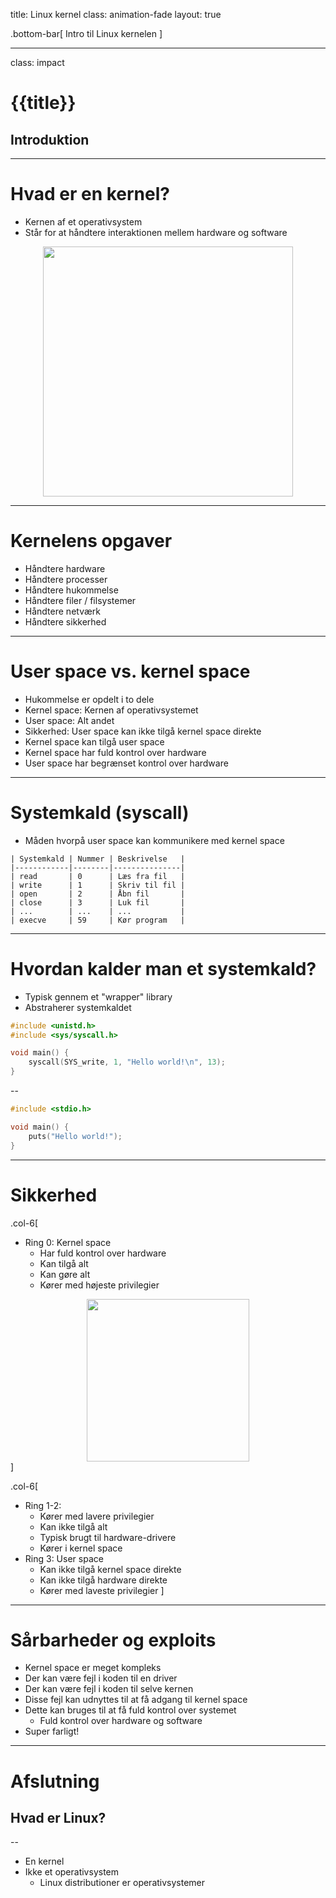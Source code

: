 title: Linux kernel
class: animation-fade
layout: true

.bottom-bar[
  Intro til Linux kernelen
]

---

class: impact

# {{title}}

## Introduktion

---

# Hvad er en kernel?

- Kernen af et operativsystem
- Står for at håndtere interaktionen mellem hardware og software

<center>
  <img src="https://upload.wikimedia.org/wikipedia/commons/thumb/8/8f/Kernel_Layout.svg/2560px-Kernel_Layout.svg.png" height="400">
</center>

---

# Kernelens opgaver

- Håndtere hardware
- Håndtere processer
- Håndtere hukommelse
- Håndtere filer / filsystemer
- Håndtere netværk
- Håndtere sikkerhed

---

# User space vs. kernel space

- Hukommelse er opdelt i to dele
- Kernel space: Kernen af operativsystemet
- User space: Alt andet
- Sikkerhed: User space kan ikke tilgå kernel space direkte
- Kernel space kan tilgå user space
- Kernel space har fuld kontrol over hardware
- User space har begrænset kontrol over hardware

---

# Systemkald (syscall)

- Måden hvorpå user space kan kommunikere med kernel space

```
| Systemkald | Nummer | Beskrivelse   |
|------------|--------|---------------|
| read       | 0      | Læs fra fil   |
| write      | 1      | Skriv til fil |
| open       | 2      | Åbn fil       |
| close      | 3      | Luk fil       |
| ...        | ...    | ...           |
| execve     | 59     | Kør program   |
```

---

# Hvordan kalder man et systemkald?

- Typisk gennem et "wrapper" library
- Abstraherer systemkaldet

```c
#include <unistd.h>
#include <sys/syscall.h>

void main() {
    syscall(SYS_write, 1, "Hello world!\n", 13);
}
```

--

```c
#include <stdio.h>

void main() {
    puts("Hello world!");
}
```

---

# Sikkerhed

.col-6[

- Ring 0: Kernel space
  - Har fuld kontrol over hardware
  - Kan tilgå alt
  - Kan gøre alt
  - Kører med højeste privilegier

<center>
  <img src="https://blog.codinghorror.com/content/images/uploads/2008/01/6a0120a85dcdae970b0120a86db3ea970b-pi.png" height="260">
</center>
]

.col-6[

- Ring 1-2:
  - Kører med lavere privilegier
  - Kan ikke tilgå alt
  - Typisk brugt til hardware-drivere
  - Kører i kernel space
- Ring 3: User space
  - Kan ikke tilgå kernel space direkte
  - Kan ikke tilgå hardware direkte
  - Kører med laveste privilegier
]

---

# Sårbarheder og exploits

- Kernel space er meget kompleks
- Der kan være fejl i koden til en driver
- Der kan være fejl i koden til selve kernen
- Disse fejl kan udnyttes til at få adgang til kernel space
- Dette kan bruges til at få fuld kontrol over systemet
  - Fuld kontrol over hardware og software
- Super farligt!

---

# Afslutning

## Hvad er Linux?

--

- En kernel
- Ikke et operativsystem
  - Linux distributioner er operativsystemer
